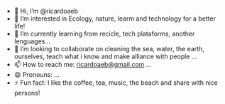- 👋 Hi, I’m @ricardoaeb
- 👀 I’m interested in Ecology, nature, learm and technology for a better life!
- 🌱 I’m currently learning from recicle, tech plataforms, another lenguages...
- 💞️ I’m looking to collaborate on cleaning the sea, water, the earth, ourselves, teach what i know and make alliance with people ...
- 📫 How to reach me: ricardoaeb@gmail.com ...
- 😄 Pronouns: ...
- ⚡ Fun fact: I like the coffee, tea, music, the beach and share with nice persons!
<!---
ricardoaeb/ricardoaeb is a ✨ special ✨ repository because its `README.md` (this file) appears on your GitHub profile.
You can click the Preview link to take a look at your changes.
--->
